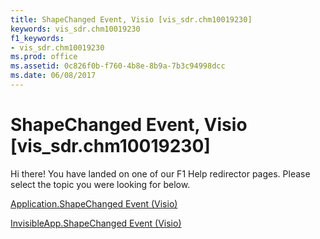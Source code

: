 ```yaml
---
title: ShapeChanged Event, Visio [vis_sdr.chm10019230]
keywords: vis_sdr.chm10019230
f1_keywords:
- vis_sdr.chm10019230
ms.prod: office
ms.assetid: 0c826f0b-f760-4b8e-8b9a-7b3c94998dcc
ms.date: 06/08/2017
---
```



# ShapeChanged Event, Visio [vis_sdr.chm10019230]

Hi there! You have landed on one of our F1 Help redirector pages. Please select the topic you were looking for below.

[Application.ShapeChanged Event (Visio)](http://msdn.microsoft.com/library/aac5dfc5-370e-8299-4e3e-39fe9a7000d2%28Office.15%29.aspx)

[InvisibleApp.ShapeChanged Event (Visio)](http://msdn.microsoft.com/library/a0d1a578-4e5b-dfbb-8bb6-d4a1f97790cc%28Office.15%29.aspx)


